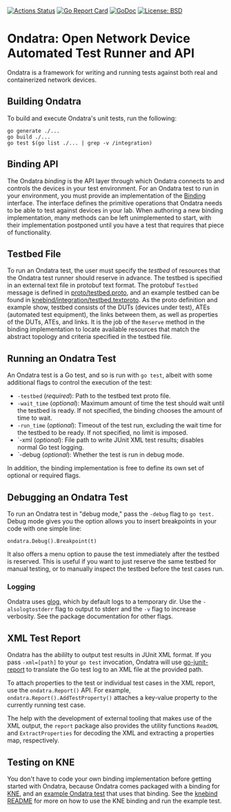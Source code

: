 [![Actions Status](https://github.com/openconfig/ondatra/workflows/Go/badge.svg)](https://github.com/openconfig/ondatra/actions)
[![Go Report Card](https://goreportcard.com/badge/github.com/openconfig/ondatra)](https://goreportcard.com/report/github.com/openconfig/ondatra)
[![GoDoc](https://godoc.org/istio.io/istio?status.svg)](https://pkg.go.dev/github.com/openconfig/ondatra)
[![License: BSD](https://img.shields.io/badge/license-Apache%202-blue)](https://opensource.org/licenses/Apache-2.0)

# Ondatra: Open Network Device Automated Test Runner and API

Ondatra is a framework for writing and running tests against both real and
containerized network devices.

## Building Ondatra

To build and execute Ondatra's unit tests, run the following:

```
go generate ./...
go build ./...
go test $(go list ./... | grep -v /integration)
```

## Binding API

The Ondatra *binding* is the API layer through which Ondatra connects to and
controls the devices in your test environment. For an Ondatra test to run in
your environment, you must provide an implementation of the
[Binding](binding/binding.go) interface. The interface defines the primitive
operations that Ondatra needs to be able to test against devices in your lab.
When authoring a new binding implementation, many methods can be left
unimplemented to start, with their implementation postponed until you have a
test that requires that piece of functionality.

## Testbed File

To run an Ondatra test, the user must specify the *testbed* of resources that
the Ondatra test runner should reserve in advance. The testbed is specified in
an external text file in protobuf text format. The protobuf `Testbed` message is
defined in [proto/testbed.proto](proto/testbed.proto), and an example testbed
can be found in
[knebind/integration/testbed.textproto](knebind/integration/testbed.textproto).
As the proto definition and example show, testbed consists of the DUTs (devices
under test), ATEs (automated test equipment), the links between them, as well as
properties of the DUTs, ATEs, and links. It is the job of the `Reserve` method
in the binding implementation to locate available resources that match the
abstract topology and criteria specified in the testbed file.

## Running an Ondatra Test

An Ondatra test is a Go test, and so is run with `go test`, albeit with some
additional flags to control the execution of the test:

*   `-testbed` (*required*): Path to the testbed text proto file.
*   `-wait_time` (*optional*): Maximum amount of time the test should wait until
    the testbed is ready. If not specified, the binding chooses the amount of
    time to wait.
*   `-run_time` (*optional*): Timeout of the test run, excluding the wait time
    for the testbed to be ready. If not specified, no limit is imposed.
*   `-xml (*optional*): File path to write JUnit XML test results; disables
    normal Go test logging.
*   `-debug (*optional*): Whether the test is run in debug mode.

In addition, the binding implementation is free to define its own set of
optional or required flags.

## Debugging an Ondatra Test

To run an Ondatra test in "debug mode," pass the `-debug` flag to `go test.`
Debug mode gives you the option allows you to insert breakpoints in your code
with one simple line:

```
ondatra.Debug().Breakpoint(t)
```

It also offers a menu option to pause the test immediately after the testbed is
reserved. This is useful if you want to just reserve the same testbed for manual
testing, or to manually inspect the testbed before the test cases run.

### Logging

Ondatra uses [glog](https://pkg.go.dev/github.com/golang/glog), which by default
logs to a temporary dir. Use the `-alsologtostderr` flag to output to stderr and
the `-v` flag to increase verbosity. See the package documentation for other
flags.

## XML Test Report

Ondatra has the abililty to output test results in JUnit XML format. If you pass
`-xml=[path]` to your `go test` invocation, Ondatra will use
[go-junit-report](https://github.com/jstemmer/go-junit-report) to translate the
Go test log to an XML file at the provided path.

To attach properties to the test or individual test cases in the XML report, use
the `ondatra.Report()` API. For example, `ondatra.Report().AddTestProperty()`
attaches a key-value property to the currently running test case.

The help with the development of external tooling that makes use of the XML
output, the `report` package also provides the utility functions `ReadXML` and
`ExtractProperties` for decoding the XML and extracting a properties map,
respectively.

## Testing on KNE

You don't have to code your own binding implementation before getting started
with Ondatra, because Ondatra comes packaged with a binding for
[KNE](https://github.com/openconfig/kne), and an
[example Ondatra test](knebind/integration/integration_test.go) that uses that
binding. See the [knebind README](knebind/README.md) for more on how to use the
KNE binding and run the example test.
